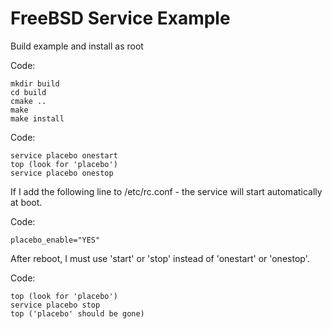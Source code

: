 # FreeBSD Service Example

Build example and install as root

Code:
```
mkdir build
cd build
cmake ..
make
make install
```

Code:
```
service placebo onestart
top (look for 'placebo')
service placebo onestop
```


If I add the following line to /etc/rc.conf - the service will start automatically at boot.

Code:
```
placebo_enable="YES"
```

After reboot, I must use 'start' or 'stop' instead of 'onestart' or 'onestop'.

Code:
```
top (look for 'placebo')
service placebo stop
top ('placebo' should be gone)
```